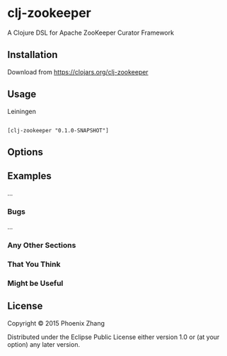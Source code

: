 # clj-zookeeper

A Clojure DSL for Apache ZooKeeper Curator Framework

## Installation

Download from https://clojars.org/clj-zookeeper

## Usage

Leiningen

<pre><code>
[clj-zookeeper "0.1.0-SNAPSHOT"]
</code></pre>

## Options



## Examples

...

### Bugs

...

### Any Other Sections
### That You Think
### Might be Useful

## License

Copyright © 2015 Phoenix Zhang

Distributed under the Eclipse Public License either version 1.0 or (at
your option) any later version.
